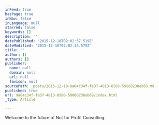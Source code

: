 ```yaml
---
inFeed: true
hasPage: true
inNav: false
inLanguage: null
starred: false
keywords: []
description: ''
datePublished: '2015-12-18T02:02:37.519Z'
dateModified: '2015-12-18T02:02:14.579Z'
title: ''
author: []
authors: []
publisher:
  name: null
  domain: null
  url: null
  favicon: null
sourcePath: _posts/2015-12-18-9a84c34f-fe37-4813-8580-59060238eb68.md
published: true
url: 9a84c34f-fe37-4813-8580-59060238eb68/index.html
_type: Article

---
```

Welcome to the future of Not for Profit Consulting